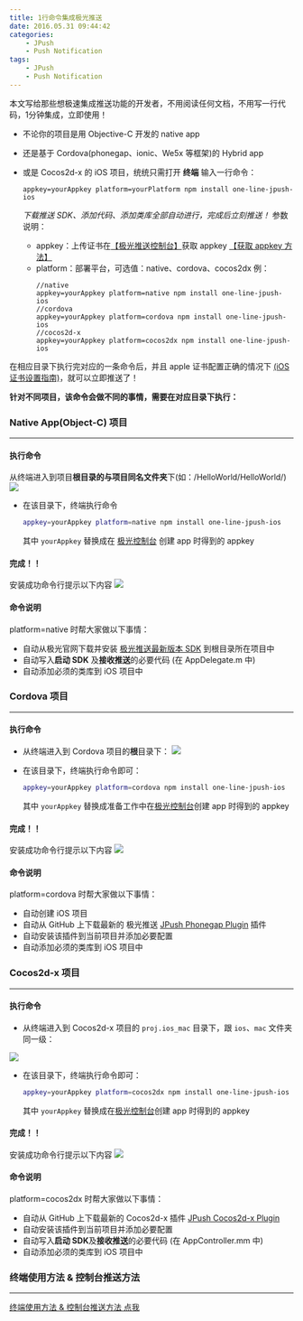 ```yaml
---
title: 1行命令集成极光推送
date: 2016.05.31 09:44:42
categories:
	- JPush
	- Push Notification
tags:
	- JPush
	- Push Notification
---
```


本文写给那些想极速集成推送功能的开发者，不用阅读任何文档，不用写一行代码，1分钟集成，立即使用！

- 不论你的项目是用 Objective-C 开发的 native app
- 还是基于 Cordova(phonegap、ionic、We5x 等框架)的 Hybrid app
- 或是 Cocos2d-x 的 iOS 项目，统统只需打开 **终端** 输入一行命令：

  ```shell
  appkey=yourAppkey platform=yourPlatform npm install one-line-jpush-ios
  ```

  *下载推送 SDK、添加代码、添加类库全部自动进行，完成后立刻推送！*
  参数说明：
  - appkey：上传证书在[【极光推送控制台】](https://www.jpush.cn/common/apps)获取 appkey [【获取 appkey 方法】](http://docs.jpush.io/guideline/ios_guide/#sdk)
  - platform：部署平台，可选值：native、cordova、cocos2dx
    例：
    ```shell
    //native
    appkey=yourAppkey platform=native npm install one-line-jpush-ios
    //cordova
    appkey=yourAppkey platform=cordova npm install one-line-jpush-ios
    //cocos2d-x
    appkey=yourAppkey platform=cocos2dx npm install one-line-jpush-ios
    ```

在相应目录下执行完对应的一条命令后，并且 apple 证书配置正确的情况下 [(iOS 证书设置指南)](http://docs.jpush.io/client/ios_tutorials/#ios_1)，就可以立即推送了！


**针对不同项目，该命令会做不同的事情，需要在对应目录下执行：**

### Native App(Object-C) 项目
---
#### 执行命令
从终端进入到项目**根目录的与项目同名文件夹**下(如：/HelloWorld/HelloWorld/)
![](http://upload-images.jianshu.io/upload_images/1944178-001a94f69faa037b.png?imageMogr2/auto-orient/strip%7CimageView2/2/w/1240)


- 在该目录下，终端执行命令

  ```sh
  appkey=yourAppkey platform=native npm install one-line-jpush-ios
  ```

  其中 `yourAppkey` 替换成在 [极光控制台](https://www.jpush.cn/common/apps) 创建 app 时得到的 appkey

#### 完成！！
安装成功命令行提示以下内容
![](http://upload-images.jianshu.io/upload_images/1944178-affb0c1d9819845f.png?imageMogr2/auto-orient/strip%7CimageView2/2/w/1240)

#### 命令说明
platform=native 时帮大家做以下事情：
- 自动从极光官网下载并安装 [极光推送最新版本 SDK](http://docs.jpush.io/updates/#jpush-ios-sdk-v217) 到根目录所在项目中
- 自动写入**启动 SDK** 及**接收推送**的必要代码 (在 AppDelegate.m 中)
- 自动添加必须的类库到 iOS 项目中


### Cordova 项目
----------------------------------------
#### 执行命令
- 从终端进入到 Cordova 项目的**根**目录下：
  ![](http://upload-images.jianshu.io/upload_images/1944178-4f599d1aa473fc59.png?imageMogr2/auto-orient/strip%7CimageView2/2/w/1240)

- 在该目录下，终端执行命令即可：

  ```sh
  appkey=yourAppkey platform=cordova npm install one-line-jpush-ios
  ```

  其中 `yourAppkey` 替换成准备工作中在[极光控制台](https://www.jpush.cn/common/apps)创建 app 时得到的 appkey

#### 完成！！
安装成功命令行提示以下内容
![](http://upload-images.jianshu.io/upload_images/1944178-f286a46ff730eb84.jpg?imageMogr2/auto-orient/strip%7CimageView2/2/w/1240)


#### 命令说明
platform=cordova 时帮大家做以下事情：
- 自动创建 iOS 项目
- 自动从 GitHub 上下载最新的 极光推送 [JPush Phonegap Plugin](https://github.com/jpush/jpush-phonegap-plugin) 插件
- 自动安装该插件到当前项目并添加必要配置
- 自动添加必须的类库到 iOS 项目中

### Cocos2d-x 项目
----------------------------------------

#### 执行命令
- 从终端进入到 Cocos2d-x 项目的 `proj.ios_mac` 目录下，跟 `ios`、`mac` 文件夹同一级：

![](http://upload-images.jianshu.io/upload_images/1944178-a8915b029356dfa3.png?imageMogr2/auto-orient/strip%7CimageView2/2/w/1240)

- 在该目录下，终端执行命令即可：

  ```sh
  appkey=yourAppkey platform=cocos2dx npm install one-line-jpush-ios
  ```
  其中 `yourAppkey` 替换成在[极光控制台](https://www.jpush.cn/common/apps)创建 app 时得到的 appkey

#### 完成！！
安装成功命令行提示以下内容
![](http://upload-images.jianshu.io/upload_images/1944178-dcf93d9460f8fb1d.jpg?imageMogr2/auto-orient/strip%7CimageView2/2/w/1240)



#### 命令说明
platform=cocos2dx 时帮大家做以下事情：
- 自动从 GitHub 上下载最新的 Cocos2d-x 插件 [JPush Cocos2d-x Plugin](https://github.com/jpush/jpush-cocos2d-x-plugin)
- 自动安装该插件到当前项目并添加必要配置
- 自动写入**启动 SDK**及**接收推送**的必要代码 (在 AppController.mm 中)
- 自动添加必须的类库到 iOS 项目中

### 终端使用方法 & 控制台推送方法
---
[终端使用方法 & 控制台推送方法 点我](https://github.com/Yasashi/one-line-jpush)